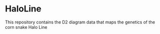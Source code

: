 # HaloLine
This repository contains the D2 diagram data that maps the genetics of the corn snake Halo Line
